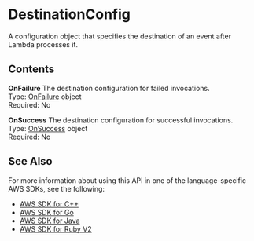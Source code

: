 # DestinationConfig<a name="API_DestinationConfig"></a>

A configuration object that specifies the destination of an event after Lambda processes it\.

## Contents<a name="API_DestinationConfig_Contents"></a>

 **OnFailure**   <a name="SSS-Type-DestinationConfig-OnFailure"></a>
The destination configuration for failed invocations\.  
Type: [OnFailure](API_OnFailure.md) object  
Required: No

 **OnSuccess**   <a name="SSS-Type-DestinationConfig-OnSuccess"></a>
The destination configuration for successful invocations\.  
Type: [OnSuccess](API_OnSuccess.md) object  
Required: No

## See Also<a name="API_DestinationConfig_SeeAlso"></a>

For more information about using this API in one of the language\-specific AWS SDKs, see the following:
+  [AWS SDK for C\+\+](https://docs.aws.amazon.com/goto/SdkForCpp/lambda-2015-03-31/DestinationConfig) 
+  [AWS SDK for Go](https://docs.aws.amazon.com/goto/SdkForGoV1/lambda-2015-03-31/DestinationConfig) 
+  [AWS SDK for Java](https://docs.aws.amazon.com/goto/SdkForJava/lambda-2015-03-31/DestinationConfig) 
+  [AWS SDK for Ruby V2](https://docs.aws.amazon.com/goto/SdkForRubyV2/lambda-2015-03-31/DestinationConfig) 